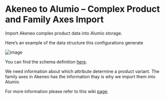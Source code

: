 # Akeneo to Alumio – Complex Product and Family Axes Import

Import Akeneo complex product data into Alumio storage.

Here’s an example of the data structure this configurations generate

![image](https://github.com/user-attachments/assets/d7bfa468-8033-4a17-9884-cf9c0501c3fe)

You can find the schema definition [here](https://schemas.alumio.com/v2/Product.json).

We need information about which attribute determine a product variant. The family axes in Akeneo has the information thay is why we import them into Alumio

For more information please refer to this wiki [page](https://github.com/alumio-int/akeneo-bigcommerce-templates/wiki/Fetching-Product-Data-and-Family-Attribute-Axes-from-Akeneo-to-Alumio).